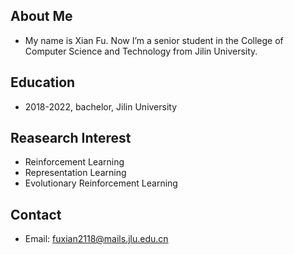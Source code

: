 ## About Me
- My name is Xian Fu. Now I’m a senior student in the College of Computer Science and Technology from Jilin University.


## Education
- 2018-2022, bachelor, Jilin University


## Reasearch Interest
- Reinforcement Learning
- Representation Learning
- Evolutionary Reinforcement Learning

<!--
## Books I'm learning
- **Reinforcement Learning** _an introduction_<br>
　　　by Richard Sutton and Andrew Barto    
- **Multiagent Systems**  _Algorithmic, Game-Theoretic, and Logical Foundations_<br>
　　　by Yoav Shoham
-->
 
## Contact
- Email: fuxian2118@mails.jlu.edu.cn

